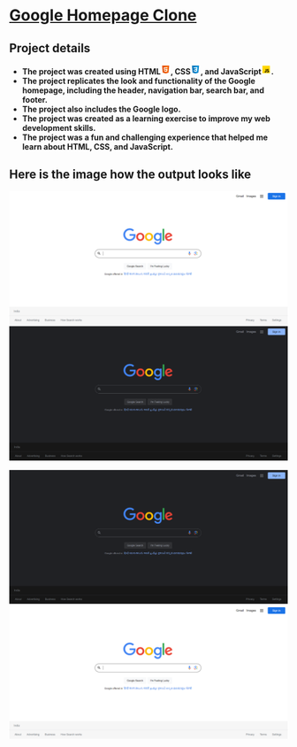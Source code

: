 # [__Google Homepage Clone__](https://divyakumar31.github.io/googlehomeclone/)


## __Project details__

-  __The project was created using HTML<svg xmlns="http://www.w3.org/2000/svg" x="0px" y="0px" width="18" height="18" viewBox="0 0 48 48"><path fill="#E65100" d="M41,5H7l3,34l14,4l14-4L41,5L41,5z"></path><path fill="#FF6D00" d="M24 8L24 39.9 35.2 36.7 37.7 8z"></path><path fill="#FFF" d="M24,25v-4h8.6l-0.7,11.5L24,35.1v-4.2l4.1-1.4l0.3-4.5H24z M32.9,17l0.3-4H24v4H32.9z"></path><path fill="#EEE" d="M24,30.9v4.2l-7.9-2.6L15.7,27h4l0.2,2.5L24,30.9z M19.1,17H24v-4h-9.1l0.7,12H24v-4h-4.6L19.1,17z"></path></svg>, CSS<svg xmlns="http://www.w3.org/2000/svg" x="0px" y="0px" width="18" height="18" viewBox="0 0 48 48">
<path fill="#0277BD" d="M41,5H7l3,34l14,4l14-4L41,5L41,5z"></path><path fill="#039BE5" d="M24 8L24 39.9 35.2 36.7 37.7 8z"></path><path fill="#FFF" d="M33.1 13L24 13 24 17 28.9 17 28.6 21 24 21 24 25 28.4 25 28.1 29.5 24 30.9 24 35.1 31.9 32.5 32.6 21 32.6 21z"></path><path fill="#EEE" d="M24,13v4h-8.9l-0.3-4H24z M19.4,21l0.2,4H24v-4H19.4z M19.8,27h-4l0.3,5.5l7.9,2.6v-4.2l-4.1-1.4L19.8,27z"></path>
</svg>, and JavaScript<svg xmlns="http://www.w3.org/2000/svg" x="0px" y="0px" width="18" height="18" viewBox="0 0 48 48"><path fill="#ffd600" d="M6,42V6h36v36H6z"></path><path fill="#000001" d="M29.538 32.947c.692 1.124 1.444 2.201 3.037 2.201 1.338 0 2.04-.665 2.04-1.585 0-1.101-.726-1.492-2.198-2.133l-.807-.344c-2.329-.988-3.878-2.226-3.878-4.841 0-2.41 1.845-4.244 4.728-4.244 2.053 0 3.528.711 4.592 2.573l-2.514 1.607c-.553-.988-1.151-1.377-2.078-1.377-.946 0-1.545.597-1.545 1.377 0 .964.6 1.354 1.985 1.951l.807.344C36.452 29.645 38 30.839 38 33.523 38 36.415 35.716 38 32.65 38c-2.999 0-4.702-1.505-5.65-3.368L29.538 32.947zM17.952 33.029c.506.906 1.275 1.603 2.381 1.603 1.058 0 1.667-.418 1.667-2.043V22h3.333v11.101c0 3.367-1.953 4.899-4.805 4.899-2.577 0-4.437-1.746-5.195-3.368L17.952 33.029z"></path>
</svg>.__
-  __The project replicates the look and functionality of the Google homepage, including the header, navigation bar, search bar, and footer.__
-  __The project also includes the Google logo.__
-  __The project was created as a learning exercise to improve my web development skills.__
-  __The project was a fun and challenging experience that helped me learn about HTML, CSS, and JavaScript.__


## Here is the image how the output looks like
<img src="GoogleHomepageCloneLight.png" alt="Final output image">
<img src="GoogleHomepageCloneDark.png" alt="Final output image">

![Final Output Image](GoogleHomepageCloneDark.png)
![Final Output Image](GoogleHomepageCloneLight.png)
<!-- ![Final output Image](GoogleHomepageCloneLight.png) -->

<!-- ![Final output Image](GoogleHomepageCloneDark.png) -->